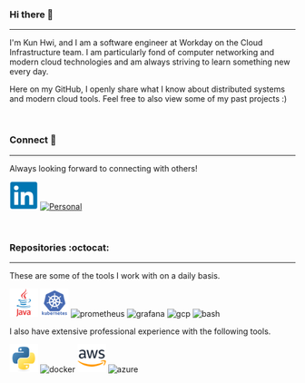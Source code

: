 ### Hi there 👋
-----

I'm Kun Hwi, and I am a software engineer at Workday on the Cloud Infrastructure team. I am particularly fond of computer networking and modern cloud technologies and am always striving to learn something new every day.  

Here on my GitHub, I openly share what I know about distributed systems and modern cloud tools. Feel free to also view some of my past projects :)   

<br />

### Connect 🔌
-----

Always looking forward to connecting with others! 

<p align="left">
<a href="https://www.linkedin.com/in/kunhwiko">
<img src="https://raw.githubusercontent.com/devicons/devicon/master/icons/linkedin/linkedin-original.svg" alt="LinkedIn" width="50" height="50"></a>
<a href="https://www.kunhwiko.com">
<img src="https://cdn-icons-png.flaticon.com/512/4116/4116406.png" alt="Personal" width="50" height="50">
</a></p>

<br />

### Repositories :octocat:
-----
These are some of the tools I work with on a daily basis.

<p align="left">
<img src="https://raw.githubusercontent.com/devicons/devicon/master/icons/java/java-original-wordmark.svg" alt="java" width="50" height="50"/>
<img src="https://raw.githubusercontent.com/devicons/devicon/master/icons/kubernetes/kubernetes-plain-wordmark.svg" alt="kubernetes" width="50" height="50"/>
<img src="https://cdn.jsdelivr.net/gh/devicons/devicon/icons/prometheus/prometheus-original-wordmark.svg" alt="prometheus" width="50" height="50"/>
<img src="https://cdn.jsdelivr.net/gh/devicons/devicon/icons/grafana/grafana-original-wordmark.svg" alt="grafana" width="50" height="50"/>
<img src="https://cdn.jsdelivr.net/gh/devicons/devicon/icons/googlecloud/googlecloud-original-wordmark.svg" alt="gcp" width="50" height="50"/>
<img src="https://cdn.jsdelivr.net/gh/devicons/devicon/icons/bash/bash-original.svg" alt="bash" width="50" height="50"/>
</p>
          

I also have extensive professional experience with the following tools.

<p align="left">
<img src="https://raw.githubusercontent.com/devicons/devicon/master/icons/python/python-original.svg" alt="python" "width="50" height="50"/>
<img src="https://cdn.jsdelivr.net/gh/devicons/devicon/icons/docker/docker-original-wordmark.svg" alt="docker" width="50" height="50"/>
<img src="https://raw.githubusercontent.com/devicons/devicon/master/icons/amazonwebservices/amazonwebservices-original-wordmark.svg" alt="aws" "width="50" height="50"/>
<img src="https://cdn.jsdelivr.net/gh/devicons/devicon/icons/azure/azure-original-wordmark.svg" alt="azure" "width="50" height="50"/>
</p>
